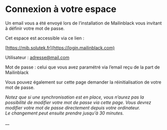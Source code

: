 # Connexion à votre espace

Un email vous a été envoyé lors de l’installation de Mailinblack vous invitant à définir votre mot de passe.

Cet espace est accessible via ce lien :

[https://mib.solutek.fr](https://login.mailinblack.com)

Utilisateur : adresse@mail.com

Mot de passe : celui que vous avez paramétré via l’email reçu de la part de Mailinblack

Vous pouvez également sur cette page demander la réinitialisation de votre mot de passe.



_Notez que si une synchronisation est en place, vous n’aurez pas la possibilité de modifier votre mot de passe via cette page. Vous devrez modifier votre mot de passe directement depuis votre ordinateur._\
_Le changement peut ensuite prendre jusqu'à 30 minutes._

__
